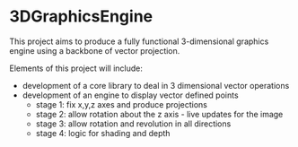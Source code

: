 # 3DGraphicsEngine
This project aims to produce a fully functional 3-dimensional graphics engine using a backbone of vector projection.

Elements of this project will include:

- development of a core library to deal in 3 dimensional vector operations
- development of an engine to display vector defined points
  - stage 1: fix x,y,z axes and produce projections
  - stage 2: allow rotation about the z axis - live updates for the image
  - stage 3: allow rotation and revolution in all directions
  - stage 4: logic for shading and depth
